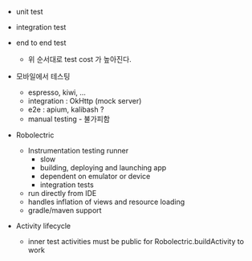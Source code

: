 - unit test
- integration test 
- end to end test
  -  위 순서대로 test cost 가 높아진다. 



- 모바일에서 테스팅 
  - espresso, kiwi, ... 
  - integration : OkHttp (mock server) 
  - e2e : apium, kalibash ? 
  - manual testing - 불가피함 

- Robolectric 

  - Instrumentation testing runner 
    - slow 
    - building, deploying and launching app 
    - dependent on emulator or device 
    - integration tests 
  - run directly from IDE 
  - handles inflation of views and resource loading 
  - gradle/maven support 

- Activity lifecycle 

  - inner test activities must be public for Robolectric.buildActivity to work 

  